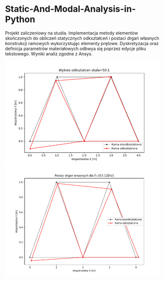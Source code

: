 # Static-And-Modal-Analysis-in-Python
Projekt zaliczeniowy na studia. Implementacja metody elementów skończonych do obliczeń statycznych odkształceń i postaci drgań własnych konstrukcji ramowych wykorzystując elementy prętowe.
Dyskretyzacja oraz definicja parametrów materiałowych odbwya się poprzez edycje pliku tekstowego. Wyniki analiz zgodne z Ansys.

![alt text](https://github.com/DzikiCzosnek99/Static-And-Modal-Analysis-in-Python/blob/master/static.png?raw=true)
![alt text](https://github.com/DzikiCzosnek99/Static-And-Modal-Analysis-in-Python/blob/master/modal.png?raw=true)

